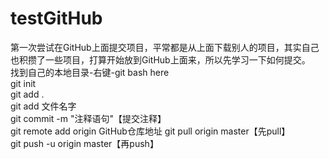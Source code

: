 # testGitHub
  第一次尝试在GitHub上面提交项目，平常都是从上面下载别人的项目，其实自己也积攒了一些项目，打算开始放到GitHub上面来，所以先学习一下如何提交。  
找到自己的本地目录-右键-git bash here  
git init  
git add .  
git add 文件名字  
git commit -m "注释语句"【提交注释】  
git remote add origin GitHub仓库地址 
git pull origin master【先pull】  
git push -u origin master【再push】  
